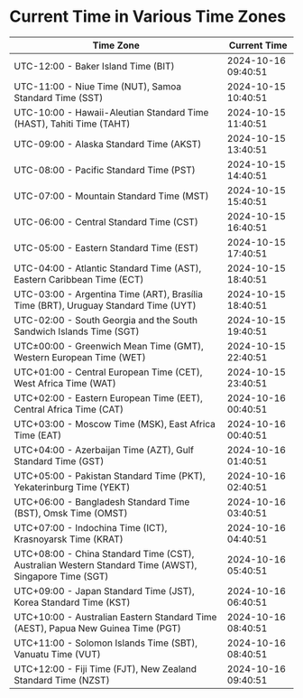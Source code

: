 # Current Time in Various Time Zones

| Time Zone | Current Time |
|-----------|--------------|
| UTC-12:00 - Baker Island Time (BIT) | 2024-10-16 09:40:51 |
| UTC-11:00 - Niue Time (NUT), Samoa Standard Time (SST) | 2024-10-15 10:40:51 |
| UTC-10:00 - Hawaii-Aleutian Standard Time (HAST), Tahiti Time (TAHT) | 2024-10-15 11:40:51 |
| UTC-09:00 - Alaska Standard Time (AKST) | 2024-10-15 13:40:51 |
| UTC-08:00 - Pacific Standard Time (PST) | 2024-10-15 14:40:51 |
| UTC-07:00 - Mountain Standard Time (MST) | 2024-10-15 15:40:51 |
| UTC-06:00 - Central Standard Time (CST) | 2024-10-15 16:40:51 |
| UTC-05:00 - Eastern Standard Time (EST) | 2024-10-15 17:40:51 |
| UTC-04:00 - Atlantic Standard Time (AST), Eastern Caribbean Time (ECT) | 2024-10-15 18:40:51 |
| UTC-03:00 - Argentina Time (ART), Brasília Time (BRT), Uruguay Standard Time (UYT) | 2024-10-15 18:40:51 |
| UTC-02:00 - South Georgia and the South Sandwich Islands Time (SGT) | 2024-10-15 19:40:51 |
| UTC±00:00 - Greenwich Mean Time (GMT), Western European Time (WET) | 2024-10-15 22:40:51 |
| UTC+01:00 - Central European Time (CET), West Africa Time (WAT) | 2024-10-15 23:40:51 |
| UTC+02:00 - Eastern European Time (EET), Central Africa Time (CAT) | 2024-10-16 00:40:51 |
| UTC+03:00 - Moscow Time (MSK), East Africa Time (EAT) | 2024-10-16 00:40:51 |
| UTC+04:00 - Azerbaijan Time (AZT), Gulf Standard Time (GST) | 2024-10-16 01:40:51 |
| UTC+05:00 - Pakistan Standard Time (PKT), Yekaterinburg Time (YEKT) | 2024-10-16 02:40:51 |
| UTC+06:00 - Bangladesh Standard Time (BST), Omsk Time (OMST) | 2024-10-16 03:40:51 |
| UTC+07:00 - Indochina Time (ICT), Krasnoyarsk Time (KRAT) | 2024-10-16 04:40:51 |
| UTC+08:00 - China Standard Time (CST), Australian Western Standard Time (AWST), Singapore Time (SGT) | 2024-10-16 05:40:51 |
| UTC+09:00 - Japan Standard Time (JST), Korea Standard Time (KST) | 2024-10-16 06:40:51 |
| UTC+10:00 - Australian Eastern Standard Time (AEST), Papua New Guinea Time (PGT) | 2024-10-16 08:40:51 |
| UTC+11:00 - Solomon Islands Time (SBT), Vanuatu Time (VUT) | 2024-10-16 08:40:51 |
| UTC+12:00 - Fiji Time (FJT), New Zealand Standard Time (NZST) | 2024-10-16 09:40:51 |
